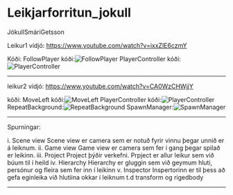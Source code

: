 # Leikjarforritun_jokull
JökullSmáriGetsson

Leikur1 vídjó: https://www.youtube.com/watch?v=ixxZlE6czmY

Kóði:
FollowPlayer kóði:![FollowPlayer](https://github.com/jokullsmari/Leikjarforritun_jokull/assets/36273431/4ef09291-52f9-4682-a20b-e930ec6a2c9a)
PlayerController kóði:![PlayerController](https://github.com/jokullsmari/Leikjarforritun_jokull/assets/36273431/44a91853-f81e-435a-8bf1-7f1ee099131e)

----------------------------------------------------------

leikur2 vídjó: https://www.youtube.com/watch?v=CA0WzCHWjjY

kóði:
MoveLeft kóði:![MoveLeft](https://github.com/jokullsmari/Leikjarforritun_jokull/assets/36273431/653d12e7-635a-4c39-b0f8-befd198bf140)
PlayerController kóði:![PlayerController](https://github.com/jokullsmari/Leikjarforritun_jokull/assets/36273431/ecb927c0-8950-4929-9930-a6b850e66ab4)
RepeatBackground:![RepeatBackground](https://github.com/jokullsmari/Leikjarforritun_jokull/assets/36273431/b9de1e51-01ad-483d-bd49-4d6ecb79ff9c)
SpawnManager:![SpawnManager](https://github.com/jokullsmari/Leikjarforritun_jokull/assets/36273431/7a304f90-a817-49a0-b0d1-1301035a0f2a)

----------------------------------------------------------


Spurningar:

i. Scene view
      Scene view er camera sem er notuð fyrir vinnu þegar unnið er á leiknum.
ii. Game view
      Game view er camera sem fer í gang þegar spilað er leikinn.
iii. Project
      Project þýðir verkefni. Prpject er allur leikur sem við búum til í heild
iv. Hierarchy
      Hierarchy er gluggin sem við geymum hluti, persónur og fleira sem fer inn í  leikinn
v. Inspector
      Inspertorinn er til þess að gefa eginleika við hlutiina okkar í leiknum t.d transform og rigedbody

----------------------------------------------------------
